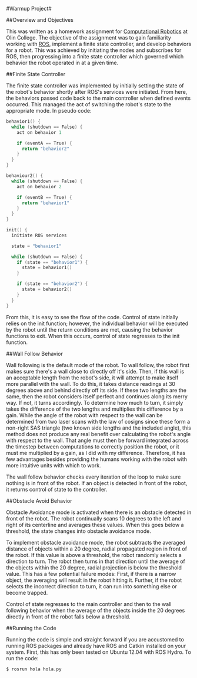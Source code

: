 #Warmup Project#

##Overview and Objectives

This was written as a homework assignment for [Computational
Robotics](https://sites.google.com/site/comprobofall14/home) at Olin College.
The objective of the assignment was to gain familiarity working with
[ROS](http://www.ros.org/), implement a finite state controller, and develop
behaviors for a robot. This was achieved by initiating the nodes and subscribes
for ROS, then progressing into a finite state controller which governed which
behavior the robot operated in at a given time. 


##Finite State Controller

The finite state controller was implemented by initially setting the state of
the robot's behavior shortly after ROS's services were initiated. From here, the
behaviors passed code back to the main controller when defined events occurred.
This managed the act of switching the robot's state to the appropriate mode. In
pseudo code:

```C
behavior1() {
  while (shutdown == False) {
    act on behavior 1

    if (eventA == True) {
      return "behavior2"
    }
  }
}

behaviour2() {
  while (shutdown == False) {
    act on behavior 2

    if (eventB == True) {
      return "behavior1"
    }
  }
}

init() {
  initiate ROS services

  state = "behavior1"

  while (shutdown == False) {
    if (state == "behavior1") {
      state = behavior1()
    }

    if (state == "behavior2") {
      state = behavior2()
    }
  }
}
```

From this, it is easy to see the flow of the code. Control of state initially
relies on the init function; however, the individual behavior will be executed
by the robot until the return conditions are met, causing the behavior
functions to exit. When this occurs, control of state regresses to the init
function.


##Wall Follow Behavior

Wall following is the default mode of the robot. To wall follow, the robot
first makes sure there's a wall close to directly off it's side. Then, if this
wall is an acceptable length from the robot's side, it will attempt to make
itself more parallel with the wall. To do this, it takes distance readings at
30 degrees above and behind directly off its side. If these two lengths are the
same, then the robot considers itself perfect and continues along its merry
way. If not, it turns accordingly. To determine how much to turn, it simply
takes the difference of the two lengths and multiplies this difference by a
gain. While the angle of the robot with respect to the wall can be determined
from two laser scans with the law of cosigns since these form a non-right SAS
triangle (two known side lengths and the included angle), this method does not
produce any real benefit over calculating the robot's angle with respect to the
wall. That angle must then be forward integrated across the timestep between
computations to correctly position the robot, or it must me multiplied by a
gain, as I did with my difference. Therefore, it has few advantages besides
providing the humans working with the robot with more intuitive units with
which to work.

The wall follow behavior checks every iteration of the loop to make sure
nothing is in front of the robot. If an object is detected in front of the
robot, it returns control of state to the controller.


##Obstacle Avoid Behavior

Obstacle Avoidance mode is activated when there is an obstacle detected in
front of the robot. The robot continually scans 10 degrees to the left and
right of its centerline and averages these values. When this goes below a
threshold, the state changes into obstacle avoidance mode.

To implement obstacle avoidance mode, the robot subtracts the averaged distance
of objects within a 20 degree, radial propagated region in front of the robot.
If this value is above a threshold, the robot randomly selects a direction to
turn. The robot then turns in that direction until the average of the objects
within the 20 degree, radial projection is below the threshold value. This has
a few potential failure modes: First, if there is a narrow object, the
averaging will result in the robot hitting it. Further, if the robot selects
the incorrect direction to turn, it can run into something else or become
trapped.

Control of state regresses to the main controller and then to the wall
following behavior when the average of the objects inside the 20 degrees
directly in front of the robot falls below a threshold.


##Running the Code

Running the code is simple and straight forward if you are accustomed to
running ROS packages and already have ROS and Catkin installed on your system.
First, this has only been tested on Ubuntu 12.04 with ROS Hydro. To run the
code:

```bash
$ rosrun hola hola.py
```
